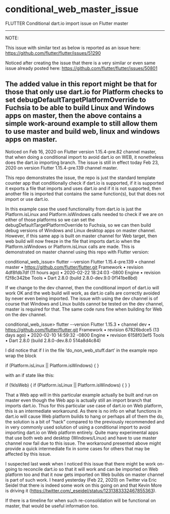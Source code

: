 # conditional_web_master_issue
FLUTTER Conditional dart.io import issue on Flutter master

-----------------------------------------------------------------------------------------------
NOTE:

This issue with similar text as below is reported as an issue here:
https://github.com/flutter/flutter/issues/51290

Noticed after creating the issue that there is a very similar or even same issue already posted here:
https://github.com/flutter/flutter/issues/50801

The added value in this report might be that for those that only use dart.io for Platform checks to set debugDefaultTargetPlatformOverride to Fuchsia to be able to build Linux and Windows apps on master, then the above contains a simple work-around example to still allow them to use master and build web, linux and windows apps on master.
-----------------------------------------------------------------------------------------------

Noticed on Feb 16, 2020 on Flutter version 1.15.4-pre.82 channel master, that when doing a conditional import to avoid dart.io on WEB, it nonetheless does the dart.io importing branch. The issue is still in effect today Feb 23, 2020 on version Flutter 1.15.4-pre.139 channel master.

This repo demonstrates the issue, the repo is just the standard template counter app that conditionally check if dart.io is supported, if it is supported it exports a file that imports and uses dart.io and if it is not supported, then another file is imported that contains the same function(s), but that does not import or use dart.io.

In this example case the used functionality from dart.io is just the Platform.isLinux and Platform.isWindows calls needed to check if we are on either of those platforms so we can set the debugDefaultTargetPlatformOverride to Fuchsia, so we can then build debug versions of Windows and Linux desktop apps on master channel. However, if this same app is built on master channel for Web target, then web build will now freeze in the file that imports dart.io when the Platform.isWindows or Platform.isLinux calls are made. This is demonstrated on master channel using this repo with Flutter version:

conditional_web_issue> flutter --version
Flutter 1.15.4-pre.139 • channel master • https://github.com/flutter/flutter.git
Framework • revision 4df8fdb7df (11 hours ago) • 2020-02-22 18:24:03 -0800
Engine • revision f2f8c342be
Tools • Dart 2.8.0 (build 2.8.0-dev.9.0 0f141be8bd)

If we change to the dev channel, then the conditional import of dart.io will work OK and the web build will work, as dart.io calls are correctly avoided by never even being imported. The issue with using the dev channel is of course that Windows and Linux builds cannot be tested on the dev channel, master is required for that. The same code runs fine when building for Web on the dev channel.

conditional_web_issue> flutter --version
Flutter 1.15.3 • channel dev • https://github.com/flutter/flutter.git
Framework • revision 67826bdce5 (13 days ago) • 2020-02-10 14:59:32 -0800
Engine • revision 6158f03ef5
Tools • Dart 2.8.0 (build 2.8.0-dev.8.0 514a8d4c84)

I did notice that if I in the file ‘do_non_web_stuff.dart’ in the example repo wrap the block

if (Platform.isLinux || Platform.isWindows) {  }

with an if state like this:

if (!kIsWeb) {
  if (Platform.isLinux || Platform.isWindows) {  }
}

That a Web app will in this particular example actually be built and run on master even though the Web app is actually still an import branch that imports dart.io. Thus for this particular use case of dart.io on Web platform, this is an intermediate workaround.
As there is no info on what functions in dart.io will cause Web platform builds to hang or perhaps all of them the do, the solution is a bit of “hack” compared to the previously recommended and in very commonly used solution of using a conditional import to avoid importing dart.io on Web platform entirely. Quite many experimental apps that use both web and desktop (Windows/Linux) and have to use master channel now fail due to this issue. The workaround presented above might provide a quick intermediate fix in some cases for others that may be affected by this issue.

I suspected last week when I noticed this issue that there might be work on-going to reconcile dart.io so that it will work and can be imported on Web platform too and that it now gets imported on Web builds on master channel is part of such work. I heard yesterday (Feb 22, 2020) on Twitter via Eric Seidel that there is indeed some work on this going on and that Kevin More is driving it (https://twitter.com/_eseidel/status/1231383332467855363).

If there is a timeline for when such re-consolidation will be functional on master, that would be useful information too.
